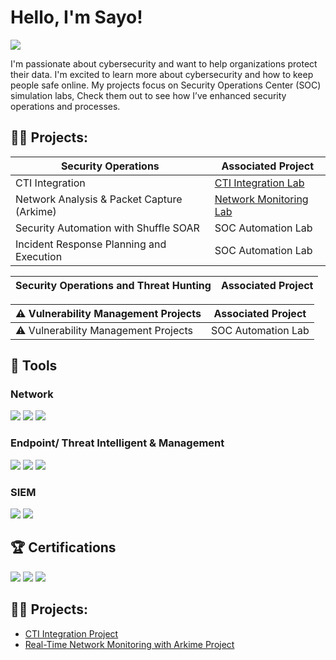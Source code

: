 # Hello, I'm Sayo!
<a href="https://www.linkedin.com/in/sayosoc123"><img src="https://img.shields.io/badge/-LinkedIn-0072b1?&style=for-the-badge&logo=linkedin&logoColor=white" /></a>

I'm passionate about cybersecurity and want to help organizations protect their data. I'm excited to learn more about cybersecurity and how to keep people safe online.
My projects focus on Security Operations Center (SOC) simulation labs, Check them out to see how I’ve enhanced security operations and processes.

## 👨‍💻 Projects:

| Security Operations                            | Associated Project     |
|--------------------------------------------|----------------------------|
| CTI Integration         | <a href="https://github.com/mullarcyber/CTI-Integrations-Lab/blob/main/README.md">CTI Integration Lab</a>|
| Network Analysis & Packet Capture (Arkime) | <a href="https://github.com/mullarcyber/Network-Analysis-Packet-Capture-Arkime-/blob/main/README.md">Network Monitoring Lab</a>|
| Security Automation with Shuffle SOAR         | SOC Automation Lab|
| Incident Response Planning and Execution      | SOC Automation Lab|

| Security Operations and Threat Hunting             | Associated Project     |
|--------------------------------------------|----------------------------|

| ⚠️ Vulnerability Management Projects             | Associated Project     |
|--------------------------------------------|----------------------------|
| ⚠️ Vulnerability Management Projects          | SOC Automation Lab|

## 🧰 Tools

### Network
<div>
    <img src="https://img.shields.io/badge/-Wireshark-1679A7?&style=for-the-badge&logo=Wireshark&logoColor=white" />
    <img src="https://img.shields.io/badge/-Suricata-EF3B2D?&style=for-the-badge&logo=Suricata&logoColor=white" />
    <img src="https://img.shields.io/badge/-Zeek-777BB4?&style=for-the-badge&logo=Zeek&logoColor=white" />
</div>

### Endpoint/ Threat Intelligent & Management
<div>
    <img src="https://img.shields.io/badge/-Microsoft_Defender_for_Endpoint-00A4EF?&style=for-the-badge&logo=Microsoft&logoColor=white" />
    <img src="https://img.shields.io/badge/-OSINT-000000?&style=for-the-badge&logo=Microsoft&logoColor=white" />
    <img src="https://img.shields.io/badge/-VMware-808080?&style=for-the-badge&logo=Microsoft&logoColor=white" />

</div>

### SIEM
<div>
    <img src="https://img.shields.io/badge/-Microsoft_Sentinel-0078D4?&style=for-the-badge&logo=Microsoft&logoColor=white" />
    <img src="https://img.shields.io/badge/-Splunk-000000?&style=for-the-badge&logo=Splunk&logoColor=white" />

</div>

## 🏆​ Certifications
<div>
<img src="https://img.shields.io/badge/-Security%2B-FF0000?&style=for-the-badge&logo=CompTIA&logoColor=white" />
<img src="https://img.shields.io/badge/-CySA%2B-007ACC?&style=for-the-badge&logo=CompTIA&logoColor=white" />
<img src="https://img.shields.io/badge/-SC--200-007ACC?&style=for-the-badge&logo=Microsoft&logoColor=white" />

</div>

## 👨‍💻 Projects:
- <a href="https://github.com/mullarcyber/CTI-Integrations-Lab/blob/main/README.md">CTI Integration Project</a>
- <a href="https://github.com/mullarcyber/Network-Analysis-Packet-Capture-Arkime-/blob/main/README.md">Real-Time Network Monitoring with Arkime Project</a>
